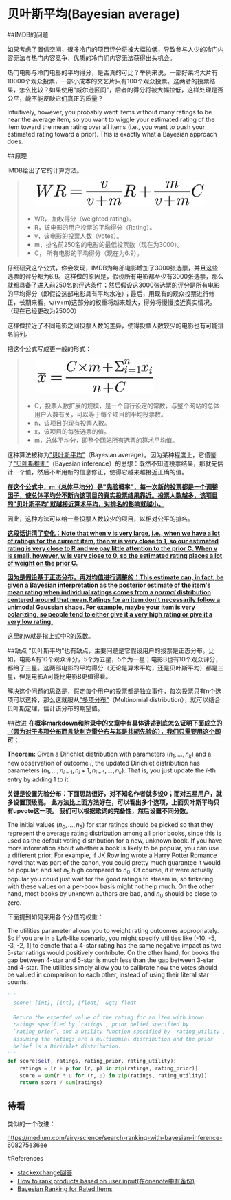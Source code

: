 # 贝叶斯平均(Bayesian average)

##IMDB的问题

如果考虑了置信空间，很多冷门的项目评分将被大幅拉低，导致参与人少的冷门内容无法与热门内容竞争，优质的冷门们内容无法获得出头机会。

热门电影与冷门电影的平均得分，是否真的可比？举例来说，一部好莱坞大片有10000个观众投票，一部小成本的文艺片只有100个观众投票。这两者的投票结果，怎么比较？如果使用"威尔逊区间"，后者的得分将被大幅拉低，这样处理是否公平，能不能反映它们真正的质量？

Intuitively, however, you probably want items without many ratings to be near the average item, so you want to wiggle your estimated rating of the item toward the mean rating over all items (i.e., you want to push your estimated rating toward a prior). This is exactly what a Bayesian approach does.

##原理

IMDB给出了它的计算方法。

> 　　![img](picture/Bayesian_ranking.png)
>
>   - WR， 加权得分（weighted rating）。
>   - R，该电影的用户投票的平均得分（Rating）。
>   - v，该电影的投票人数（votes）。
>   - m，排名前250名的电影的最低投票数（现在为3000）。
>   - C， 所有电影的平均得分（现在为6.9）。

仔细研究这个公式，你会发现，IMDB为每部电影增加了3000张选票，并且这些选票的评分都为6.9。这样做的原因是，假设所有电影都至少有3000张选票，那么就都具备了进入前250名的评选条件；然后假设这3000张选票的评分是所有电影的平均得分（即假设这部电影具有平均水准）；最后，用现有的观众投票进行修正，长期来看，v/(v+m)这部分的权重将越来越大，得分将慢慢接近真实情况。（现在已经更改为25000）

这样做拉近了不同电影之间投票人数的差异，使得投票人数较少的电影也有可能排名前列。

把这个公式写成更一般的形式：

> 　　![img](picture/Bayesian_ranking2.png)
>
>   - C，投票人数扩展的规模，是一个自行设定的常数，与整个网站的总体用户人数有关，可以等于每个项目的平均投票数。
>   - n，该项目的现有投票人数。
>   - x，该项目的每张选票的值。
>   - m，总体平均分，即整个网站所有选票的算术平均值。

这种算法被称为["贝叶斯平均"](http://en.wikipedia.org/wiki/Bayesian_average)（Bayesian average）。因为某种程度上，它借鉴了["贝叶斯推断"](http://www.ruanyifeng.com/blog/2011/08/bayesian_inference_part_one.html)（Bayesian inference）的思想：既然不知道投票结果，那就先估计一个值，然后不断用新的信息修正，使得它越来越接近正确的值。

<u>**在这个公式中，m（总体平均分）是"先验概率"，每一次新的投票都是一个调整因子，使总体平均分不断向该项目的真实投票结果靠近。投票人数越多，该项目的"贝叶斯平均"就越接近算术平均，对排名的影响就越小。**</u>

因此，这种方法可以给一些投票人数较少的项目，以相对公平的排名。

<u>**这段话讲清了变化：Note that when v is very large, i.e., when we have a lot of ratings for the current item, then w is very close to 1, so our estimated rating is very close to R and we pay little attention to the prior C. When v is small, however, w is very close to 0, so the estimated rating places a lot of weight on the prior C.**</u>

<u>**因为是假设基于正态分布，再对均值进行调整的：This estimate can, in fact, be given a Bayesian interpretation as the posterior estimate of the item's mean rating when individual ratings comes from a *normal* distribution centered around that mean.Ratings for an item don't necessarily follow a unimodal Gaussian shape. For example, maybe your item is very polarizing, so people tend to either give it a very high rating or give it a very low rating.**</u>

这里的w就是指上式中R的系数。

##缺点
"贝叶斯平均"也有缺点，主要问题是它假设用户的投票是正态分布。比如，电影A有10个观众评分，5个为五星，5个为一星；电影B也有10个观众评分，都给了三星。这两部电影的平均得分（无论是算术平均，还是贝叶斯平均）都是三星，但是电影A可能比电影B更值得看。

解决这个问题的思路是，假定每个用户的投票都是独立事件，每次投票只有n个选项可以选择，那么这就服从["多项分布"](http://en.wikipedia.org/wiki/Multinomial_distribution)（Multinomial distribution），就可以结合贝叶斯定理，估计该分布的期望值。

##改进
**<u>在概率markdown和附录中的文章中有具体讲述到底怎么证明下面成立的（因为对于多项分布而言狄利克雷分布与其是共轭先验的），我们只需要用这个即可：</u>**

**Theorem:** Given a Dirichlet distribution with parameters $(n_1, \dots, n_k)$ and a new observation of outcome $i$, the updated Dirichlet distribution has parameters $(n_1, \dots, n_{i-1}, n_i + 1, n_{i+1}, \dots, n_k)$. That is, you just update the $i$-th entry by adding $1$ to it.

**关键是设置先验分布：下面思路很好，对不知名作者就多设0；而对五星用户，就多设置顶级高。**
**此方法比上面方法好在，可以看出多个选项，上面贝叶斯平均只有upvote这一项。**
**我们可以根据歌词的完备性，然后设置不同分数。**

The initial values $(n_0, \dots, n_5)$ for star ratings should be picked so that they represent the average rating distribution among all prior books, since this is used as the default voting distribution for a new, unknown book. If you have more information about whether a book is likely to be popular, you can use a different prior. For example, if JK Rowling wrote a Harry Potter Romance novel that was part of the canon, you could pretty much guarantee it would be popular, and set $n_5$ high compared to $n_0$. Of course, if it were actually popular you could just wait for the good ratings to stream in, so tinkering with these values on a per-book basis might not help much. On the other hand, most books by unknown authors are bad, and $n_0$ should be close to zero. 

下面提到如何采用各个分值的权重：

The utilities parameter allows you to weight rating outcomes appropriately. So if you are in a Lyft-like scenario, you might specify utilities like [-10, -5, -3, -2, 1] to denote that a 4-star rating has the same negative impact as two 5-star ratings would positively contribute. On the other hand, for books the gap between 4-star and 5-star is much less than the gap between 3-star and 4-star. The utilities simply allow you to calibrate how the votes should be valued in comparison to each other, instead of using their literal star counts.

```python
'''
  score: [int], [int], [float] -&gt; float
 
  Return the expected value of the rating for an item with known
  ratings specified by `ratings`, prior belief specified by
  `rating_prior`, and a utility function specified by `rating_utility`,
  assuming the ratings are a multinomial distribution and the prior
  belief is a Dirichlet distribution.
'''
def score(self, ratings, rating_prior, rating_utility):
    ratings = [r + p for (r, p) in zip(ratings, rating_prior)]
    score = sum(r * u for (r, u) in zip(ratings, rating_utility))
    return score / sum(ratings)
```

## 待看

类似的一个改进：

<https://medium.com/airy-science/search-ranking-with-bayesian-inference-608275e36ee> 

#References

- [stackexchange回答](https://stats.stackexchange.com/questions/15979/how-to-find-confidence-intervals-for-ratings)
- [How to rank products based on user input(在onenote中有备份)](http://zqdevres.qiniucdn.com/data/20120329091034/index.html)
- [Bayesian Ranking for Rated Items](https://jeremykun.com/2017/03/13/bayesian-ranking-for-rated-items/)